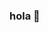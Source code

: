### hola 👋

<!--
**francealliata/francealliata** Este es mi readme ✨_fachero_✨ 

Here are some ideas to get you started:

- 🔭 Estudiante de Ingenieria en informatica
- 🌱 Tratando de mejorar en Python y en Javascript
- 👯 Me gustan los perros
- 🤔 Tengo que practicar mas data science
- 📫 Me podes mandar un Mail
-->
